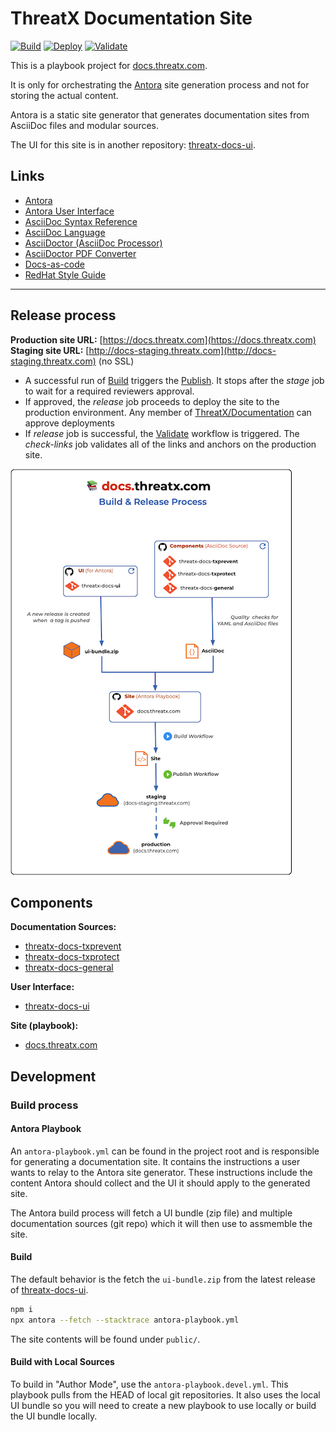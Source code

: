 # ThreatX Documentation Site 
[![Build](https://github.com/ThreatX/docs.threatx.com/actions/workflows/build.yml/badge.svg)](https://github.com/ThreatX/docs.threatx.com/actions/workflows/build.yml)
[![Deploy](https://github.com/ThreatX/docs.threatx.com/actions/workflows/publish.yml/badge.svg)](https://github.com/ThreatX/docs.threatx.com/actions/workflows/publish.yml)
[![Validate](https://github.com/ThreatX/docs.threatx.com/actions/workflows/validate.yml/badge.svg)](https://github.com/ThreatX/docs.threatx.com/actions/workflows/validate.yml)

This is a playbook project for [docs.threatx.com](https://docs.threatx.com).

It is only for orchestrating the [Antora](https://antora.org) site generation process and not for storing the actual content.

Antora is a static site generator that generates documentation sites from AsciiDoc files and modular sources.

The UI for this site is in another repository: [threatx-docs-ui](https://github.com/ThreatX/threatx-docs-ui).

## Links

* [Antora](https://docs.antora.org/antora/latest/)
* [Antora User Interface](https://docs.antora.org/antora-ui-default/)
* [AsciiDoc Syntax Reference](https://docs.asciidoctor.org/asciidoc/latest/syntax-quick-reference/)
* [AsciiDoc Language](https://docs.asciidoctor.org/asciidoc/latest/)
* [AsciiDoctor (AsciiDoc Processor)](https://docs.asciidoctor.org/asciidoctor/latest/)
* [AsciiDoctor PDF Converter](https://docs.asciidoctor.org/pdf-converter/latest/)
* [Docs-as-code](https://www.writethedocs.org/guide/docs-as-code/)
* [RedHat Style Guide](https://redhat-documentation.github.io/supplementary-style-guide/)
---

## Release process

__Production site URL:__ [https://docs.threatx.com](https://docs.threatx.com)
__Staging site URL:__  [http://docs-staging.threatx.com](http://docs-staging.threatx.com) (no SSL)

- A successful run of [Build](https://github.com/ThreatX/docs.threatx.com/actions/workflows/build.yml) triggers the [Publish](https://github.com/ThreatX/docs.threatx.com/actions/workflows/publish.yml). It stops after the *stage* job to wait for a required reviewers approval.
-  If approved, the *release* job proceeds to deploy the site to the production environment. Any member of [ThreatX/Documentation](https://github.com/orgs/ThreatX/teams/documentation) can approve deployments
- If *release* job is successful, the [Validate](https://github.com/ThreatX/docs.threatx.com/actions/workflows/validate.yml) workflow is triggered. The *check-links* job validates all of the links and anchors on the production site.


![Release Process](./README/txdocs.png)

## Components

__Documentation Sources:__  
* [threatx-docs-txprevent](https://github.com/ThreatX/threatx-docs-txprevent)
* [threatx-docs-txprotect](https://github.com/ThreatX/threatx-docs-txprotect)
* [threatx-docs-general](https://github.com/ThreatX/threatx-docs-general)

__User Interface:__  
* [threatx-docs-ui](https://github.com/ThreatX/threatx-docs-ui)

__Site (playbook):__
* [docs.threatx.com](https://github.com/ThreatX/docs.threatx.com)



## Development

### Build process

#### Antora Playbook

An `antora-playbook.yml` can be found in the project root and is responsible for generating a documentation site.
It contains the instructions a user wants to relay to the Antora site generator.
These instructions include the content Antora should collect and the UI it should apply to the generated site.

The Antora build process will fetch a UI bundle (zip file) and multiple documentation sources (git repo)
which it will then use to assmemble the site.

#### Build

The default behavior is the fetch the `ui-bundle.zip` from the latest release of [threatx-docs-ui](https://github.com/ThreatX/threatx-docs.ui).  

```bash
npm i
npx antora --fetch --stacktrace antora-playbook.yml
```

The site contents will be found under `public/`.

#### Build with Local Sources
To build in "Author Mode", use the `antora-playbook.devel.yml`. 
This playbook pulls from the HEAD of local git repositories. It also uses the local UI bundle so you will need to create a new playbook to use locally or build the UI bundle locally.  



